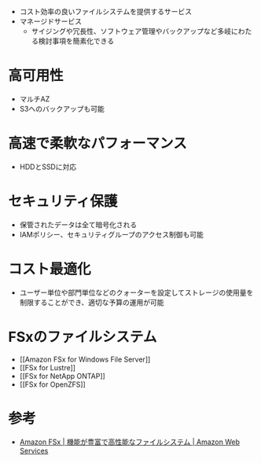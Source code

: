 - コスト効率の良いファイルシステムを提供するサービス
- マネージドサービス
	- サイジングや冗長性、ソフトウェア管理やバックアップなど多岐にわたる検討事項を簡素化できる

# 高可用性
- マルチAZ
- S3へのバックアップも可能

# 高速で柔軟なパフォーマンス
- HDDとSSDに対応

# セキュリティ保護
- 保管されたデータは全て暗号化される
- IAMポリシー、セキュリティグループのアクセス制御も可能

# コスト最適化
- ユーザー単位や部門単位などのクォーターを設定してストレージの使用量を制限することができ、適切な予算の運用が可能

# FSxのファイルシステム
- [[Amazon FSx for Windows File Server]]
- [[FSx for Lustre]]
- [[FSx for NetApp ONTAP]]
- [[FSx for OpenZFS]]

# 参考
- [Amazon FSx | 機能が豊富で高性能なファイルシステム | Amazon Web Services](https://aws.amazon.com/jp/fsx/)